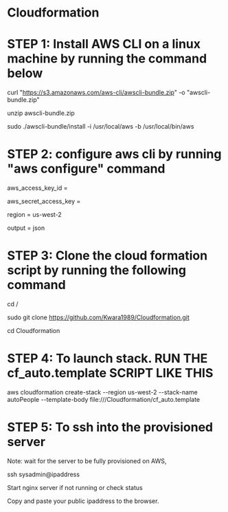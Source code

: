 # Cloudformation


STEP 1: Install AWS CLI on a linux machine by running the command below
===================================================================
curl "https://s3.amazonaws.com/aws-cli/awscli-bundle.zip" -o "awscli-bundle.zip"

unzip awscli-bundle.zip

sudo ./awscli-bundle/install -i /usr/local/aws -b /usr/local/bin/aws



STEP 2: configure aws cli by running "aws configure" command
===============================================================================

aws_access_key_id = <access key id>
  
aws_secret_access_key = <secret access key>
  
region = us-west-2

output = json




STEP 3: Clone the cloud formation script by running the following command
=========================================================================
cd /

sudo git clone  https://github.com/Kwara1989/Cloudformation.git

cd Cloudformation



STEP 4: To launch  stack. RUN THE cf_auto.template SCRIPT LIKE THIS
=====================
aws cloudformation create-stack --region us-west-2 --stack-name autoPeople --template-body file:///Cloudformation/cf_auto.template 


STEP 5: To ssh into the provisioned server
=====================
Note: wait for the server to be fully provisioned on AWS,

ssh sysadmin@ipaddress

Start nginx server if not running or check status 

Copy and paste your public ipaddress to the browser. 



